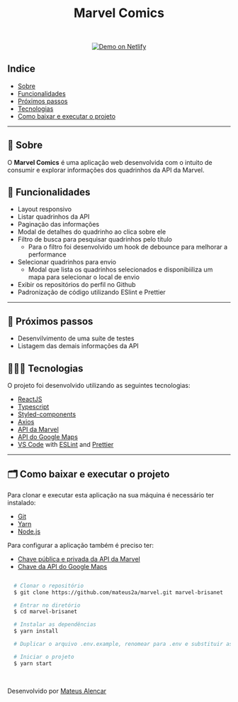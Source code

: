 <h1 align="center">
  Marvel Comics
</h1>

<br />

<p align="center">
  <a href="https://brisamarvelapi.netlify.app/" target="_blank">
    <img alt="Demo on Netlify" src="https://res.cloudinary.com/lukemorales/image/upload/v1599785319/readme_logos/demo_on_netlify_umjmch.png">
  </a>
</p>

## Indice
- [Sobre](#-sobre)
- [Funcionalidades](#-funcionalidades)
- [Próximos passos](#-próximos-passos)
- [Tecnologias](#-tecnologias)
- [Como baixar e executar o projeto](#-como-baixar-e-executar-o-projeto)

---

## 🔖 Sobre

O **Marvel Comics** é uma aplicação web desenvolvida com o intuito de consumir e explorar informações dos quadrinhos da API da Marvel.

## 🚀 Funcionalidades

- Layout responsivo
- Listar quadrinhos da API
- Paginação das informações
- Modal de detalhes do quadrinho ao clica sobre ele
- Filtro de busca para pesquisar quadrinhos pelo título
  - Para o filtro foi desenvolvido um hook de debounce para melhorar a performance
- Selecionar quadrinhos para envio
  - Modal que lista os quadrinhos selecionados e disponibiiliza um mapa para selecionar o local de envio
- Exibir os repositórios do perfil no Github
- Padronização de código utilizando ESlint e Prettier

---

## 🎯 Próximos passos

- Desenvilvimento de uma suíte de testes
- Listagem das demais informações da API

## 👩🏻‍💻 Tecnologias

O projeto foi desenvolvido utilizando as seguintes tecnologias:

- [ReactJS](https://reactjs.org/)
- [Typescript](https://www.typescriptlang.org/)
- [Styled-components](https://styled-components.com/)
- [Axios](https://axios-http.com/docs/intro)
- [API da Marvel](https://developer.marvel.com/)
- [API do Google Maps](https://developers.google.com/maps/documentation/javascript/overview)
- [VS Code](https://code.visualstudio.com/) with [ESLint](https://eslint.org/) and [Prettier](https://prettier.io/)

---

## 🗂 Como baixar e executar o projeto

Para clonar e executar esta aplicação na sua máquina é necessário ter instalado:
- [Git](https://git-scm.com/)
- [Yarn](https://yarnpkg.com/)
- [Node.js](https://nodejs.org/en/)

Para configurar a aplicação também é preciso ter:
- [Chave pública e privada da API da Marvel](https://developer.marvel.com/account)
- [Chave da API do Google Maps](https://developers.google.com/maps/documentation/javascript/get-api-key)

```bash

  # Clonar o repositório
  $ git clone https://github.com/mateus2a/marvel.git marvel-brisanet

  # Entrar no diretório
  $ cd marvel-brisanet

  # Instalar as dependências
  $ yarn install

  # Duplicar o arquivo .env.example, renomear para .env e substituir as informações de acesso no seu devido local.

  # Iniciar o projeto
  $ yarn start

```

<br />

Desenvolvido por [Mateus Alencar](https://github.com/mateus2a)